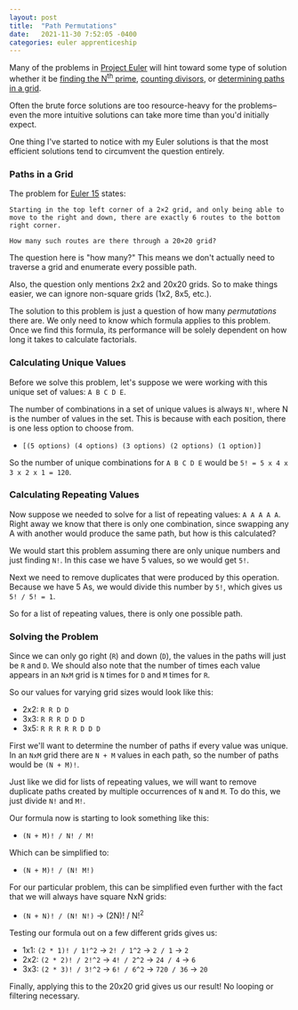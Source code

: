 ```yaml
---
layout: post
title:  "Path Permutations"
date:   2021-11-30 7:52:05 -0400
categories: euler apprenticeship
---
```


Many of the problems in [Project Euler][project-euler] will hint toward 
some type of solution whether it be
[finding the N<sup>th</sup> prime][problem-7], 
[counting divisors][problem-12], or 
[determining paths in a grid][problem-15]. 

Often the brute force solutions are too resource-heavy for the 
problems–even the more intuitive solutions can take more time than you'd 
initially expect.

One thing I've started to notice with my Euler solutions is that the most
efficient solutions tend to circumvent the question entirely.

### Paths in a Grid

The problem for [Euler 15][problem-15] states:

    Starting in the top left corner of a 2×2 grid, and only being able to 
    move to the right and down, there are exactly 6 routes to the bottom 
    right corner.
    
    How many such routes are there through a 20×20 grid?

The question here is "how many?" This means we don't actually need to 
traverse a grid and enumerate every possible path. 

Also, the question only mentions 2x2 and 20x20 grids. So to make things 
easier, we can ignore non-square grids (1x2, 8x5, etc.).

The solution to this problem is just a question of how many _permutations_
there are. We only need to know which formula applies to this problem. 
Once we find this formula, its performance will be solely dependent on how 
long it takes to calculate factorials.

### Calculating Unique Values

Before we solve this problem, let's suppose we were working with this unique 
set of values: `A B C D E`. 

The number of combinations in a set of unique values is always `N!`, where N 
is the number of values in the set. This is because with each position, there
is one less option to choose from.
- `[(5 options) (4 options) (3 options) (2 options) (1 option)]`

So the number of unique combinations for `A B C D E` would be 
`5! = 5 x 4 x 3 x 2 x 1 = 120`.

### Calculating Repeating Values

Now suppose we needed to solve for a list of repeating values: `A A A A A`.
Right away we know that there is only one combination, since swapping any A
with another would produce the same path, but how is this calculated?

We would start this problem assuming there are only unique numbers and just
finding `N!`. In this case we have 5 values, so we would get `5!`.

Next we need to remove duplicates that were produced by this operation.
Because we have 5 As, we would divide this number by `5!`, which gives us 
`5! / 5! = 1`.

So for a list of repeating values, there is only one possible path.

### Solving the Problem

Since we can only go right (`R`) and down (`D`), the values in the paths will
just be `R` and `D`. We should also note that the number of times each value
appears in an `NxM` grid is `N` times for `D` and `M` times for `R`.

So our values for varying grid sizes would look like this:
- 2x2: `R R D D`
- 3x3: `R R R D D D`
- 3x5: `R R R R R D D D`

First we'll want to determine the number of paths if every value was unique.
In an `NxM` grid there are `N + M` values in each path, so the number of paths 
would be `(N + M)!`.

Just like we did for lists of repeating values, we will want to remove 
duplicate paths created by multiple occurrences of `N` and `M`. To do this,
we just divide `N!` and `M!`.

Our formula now is starting to look something like this:
- `(N + M)! / N! / M!`

Which can be simplified to:
- `(N + M)! / (N! M!)`

For our particular problem, this can be simplified even further with the 
fact that we will always have square NxN grids:
- `(N + N)! / (N! N!)` → (2N)! / N!<sup>2</sup>

Testing our formula out on a few different grids gives us:
- 1x1: `(2 * 1)! / 1!^2` → `2! / 1^2` → `2 / 1` → `2`
- 2x2: `(2 * 2)! / 2!^2` → `4! / 2^2` → `24 / 4` → `6`
- 3x3: `(2 * 3)! / 3!^2` → `6! / 6^2` → `720 / 36` → `20`

Finally, applying this to the 20x20 grid gives us our result!
No looping or filtering necessary.

[problem-7]: https://projecteuler.net/problem=7
[problem-12]: https://projecteuler.net/problem=12
[problem-15]: https://projecteuler.net/problem=15
[project-euler]: https://projecteuler.net